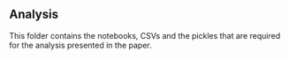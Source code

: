 ## Analysis
This folder contains the notebooks, CSVs and the pickles that are required for the analysis presented in the paper. 
